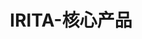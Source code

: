 ---
{
    layout: Layout,
    isIrita: true,
    title: IRITA-核心产品,
    inland: {
    },
    international: {
        titleContent: {
            title: IRITA,
            subTitle: 支持下一代分布式商业的联盟链产品线
        },
        iritaIntro: {
            title: IRITA 是什么？,
            characteristic: [
                { text: 自主可控},
                { text: 高效易用},
                { text: 功能全面}
            ],
            descriptionArticle: [
                {paragraph: IRITA 是 Bianjie Global 以区块链跨链、NFT 技术及大数据隐私保护技术为核心，自主研发的支持下一代分布式商业系统的企业级联盟链产品线。},
                {paragraph: IRITA 具有保护隐私的数据加密共享、高效的共识协议、领先的跨链技术、实用性极强的链上链下系统交互及多方协作业务流集成能力、灵活的资产数字化建模与可信交换支撑、以及大数据存储 6 大核心技术优势，可广泛应用于金融、医疗健康、供应链、车联网等多种商业场景，为实体经济提供基于区块链信任机器的价值赋能。},
                {paragraph: IRITA 支持中国国密标准，并有完善的 SDK 及运维工具支持，在性能、安全可靠性、认证及权限、可维护性、可扩展性和运维监控等多方面都满足企业级应用需求。}
            ]
        },
        advantageContent: {
            text: IRITA 核心技术优势,
            advantageList: [
                {
                    img: iservice.png,
                    advantageTitle: 面向服务、支持多方协作 - iService,
                    description: [
                        {paragraph: 链上链下可信交互},
                        {paragraph: 高效支持对于各类传统系统的有效集成}
                    ]
                },
                {
                    img: yinsijisuan.png,
                    advantageTitle: 隐私计算 - 数据多方安全协作,
                    description: [
                        {paragraph: 支持数据多层次高效安全加密存储},
                        {paragraph: 通过多种隐私计算方法，保护各方数据所有权和隐私},
                        {paragraph: 支持多方协作时原始数据不出门，实现数据可用不可见的价值流通}
                    ]
                },
                {
                    img: shuzizichan.png,
                    advantageTitle: 资产数字化建模与可信交换,
                    description: [
                        {paragraph: 采用 NFT 技术支持对有价值的数据资产和实体资产进行链上数字化建模，形成区块链上数字化资产并支持可信流转与交换，能很好支持分布式商业系统及元宇宙应用围绕资产的可信业务流程实现。},
                    ]
                },
                {
                    img: tendermint.png,
                    advantageTitle: 高效共识 - Tendermint,
                    description: [
                        {paragraph: 互联网级别可应用的拜占庭共识协议，Facebook、长安链也借鉴使用此共识技术}
                    ]
                },
                {
                    img: IBC.png,
                    advantageTitle: 先进跨链技术 - IBC 协议,
                    description: [
                        {paragraph: IBC 支持异构系统围绕数据和计算的跨链调用和可信交互},
                        {paragraph: 边界智能团队参与并贡献了 IBC 中重要模块——ICS20 跨链转账的开发}
                    ]
                },
                {
                    img: dashuju.png,
                    advantageTitle: 大数据存储,
                    description: [
                        {paragraph: 自带存储层支持云存储和分布式存储},
                        {paragraph: 数据仓库和链式数据结合支持链上数据高效全生命周期查询},
                    ]
                },
            ]   
        },
        techApplication: {
            text: 技术应用,
            wenchang: {
                text: BSN 文昌链,
                description: [
                    {
                        paragraph: 「文昌链」基于边界智能的企业级联盟链产品 IRITA 打造，并成为首批在 BSN 环境上线，具备全生态商业服务能力的开放联盟链。
                    },
                    {
                        paragraph: 文昌链（基于 IRITA）以区块链跨链、NFT 技术及大数据隐私保护技术为核心，安全可控、符合国密标准，支持下一代分布式商业系统。目前已有识蛛可信身份服务、魔卡 NFT 管理平台、电子证照系统、一体化数字艺术品登记服务平台、建党百年送祝福微信小程序等多种行业应用在文昌链上线运营。
                    }
                ]
            },
            banner: wenchang_cn.png
        }
    }
}
---
